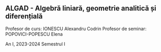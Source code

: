 ## ALGAD - Algebră liniară, geometrie analitică și diferențială

Profesor de curs: IONESCU Alexandru Codrin
Profesor de seminar: POPOVICI-POPESCU Elena

An I, 2023-2024 Semestrul I
